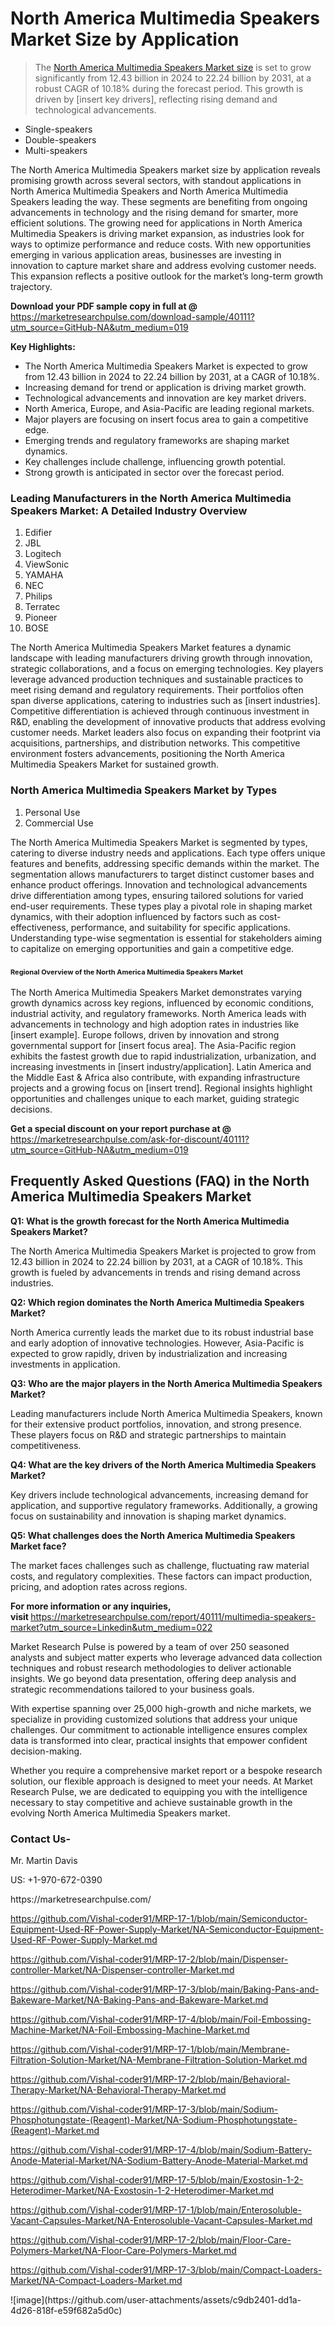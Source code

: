 <h1>North America Multimedia Speakers Market&nbsp;Size by Application</h1><blockquote><p>The <a href="https://marketresearchpulse.com/download-sample/40111?utm_source=GitHub-NA&amp;utm_medium=019">North America Multimedia Speakers Market size</a> is set to grow significantly from 12.43 billion in 2024 to 22.24 billion by 2031, at a robust CAGR of 10.18% during the forecast period. This growth is driven by [insert key drivers], reflecting rising demand and technological advancements.</p></blockquote><ul><li>Single-speakers<li> Double-speakers<li> Multi-speakers</li></ul><p>The North America Multimedia Speakers market size by application reveals promising growth across several sectors, with standout applications in North America Multimedia Speakers and North America Multimedia Speakers leading the way. These segments are benefiting from ongoing advancements in technology and the rising demand for smarter, more efficient solutions. The growing need for applications in North America Multimedia Speakers is driving market expansion, as industries look for ways to optimize performance and reduce costs. With new opportunities emerging in various application areas, businesses are investing in innovation to capture market share and address evolving customer needs. This expansion reflects a positive outlook for the market’s long-term growth trajectory.</p><p><strong>Download your PDF sample copy in full at @ </strong><a href="https://marketresearchpulse.com/download-sample/40111?utm_source=GitHub-NA&amp;utm_medium=019">https://marketresearchpulse.com/download-sample/40111?utm_source=GitHub-NA&amp;utm_medium=019</a></p><p><strong>Key Highlights: </strong></p><ul><li>The North America Multimedia Speakers Market is expected to grow from 12.43 billion in 2024 to 22.24 billion by 2031, at a CAGR of 10.18%.</li><li>Increasing demand for trend or application is driving market growth.</li><li>Technological advancements and innovation are key market drivers.</li><li>North America, Europe, and Asia-Pacific are leading regional markets.</li><li>Major players are focusing on insert focus area to gain a competitive edge.</li><li>Emerging trends and regulatory frameworks are shaping market dynamics.</li><li>Key challenges include challenge, influencing growth potential.</li><li>Strong growth is anticipated in sector over the forecast period.</li></ul><h3>Leading Manufacturers in the North America Multimedia Speakers Market: A Detailed Industry Overview</h3><ol><li>Edifier</li><li>JBL</li><li>Logitech</li><li>ViewSonic</li><li>YAMAHA</li><li>NEC</li><li>Philips</li><li>Terratec</li><li>Pioneer</li><li>BOSE</li></ol><div class="flex max-w-full flex-col flex-grow"><div class="min-h-8 text-message flex w-full flex-col items-end gap-2 whitespace-normal break-words [.text-message+&amp;]:mt-5" dir="auto" data-message-author-role="assistant" data-message-id="fd8432e4-4910-450d-b182-61b7bfb0a01f" data-message-model-slug="gpt-4o"><div class="flex w-full flex-col gap-1 empty:hidden first:pt-[3px]"><div class="markdown prose w-full break-words dark:prose-invert light"><p>The North America Multimedia Speakers Market features a dynamic landscape with leading manufacturers driving growth through innovation, strategic collaborations, and a focus on emerging technologies. Key players leverage advanced production techniques and sustainable practices to meet rising demand and regulatory requirements. Their portfolios often span diverse applications, catering to industries such as [insert industries]. Competitive differentiation is achieved through continuous investment in R&amp;D, enabling the development of innovative products that address evolving customer needs. Market leaders also focus on expanding their footprint via acquisitions, partnerships, and distribution networks. This competitive environment fosters advancements, positioning the North America Multimedia Speakers Market for sustained growth.</p></div></div></div></div><h3>North America Multimedia Speakers Market by Types</h3><ol><li>Personal Use<li> Commercial Use</li></ol><div class="flex max-w-full flex-col flex-grow"><div class="min-h-8 text-message flex w-full flex-col items-end gap-2 whitespace-normal break-words [.text-message+&amp;]:mt-5" dir="auto" data-message-author-role="assistant" data-message-id="084470be-0bb7-4664-bddf-5156b4f41249" data-message-model-slug="gpt-4o-mini"><div class="flex w-full flex-col gap-1 empty:hidden first:pt-[3px]"><div class="markdown prose w-full break-words dark:prose-invert light"><p>The North America Multimedia Speakers Market is segmented by types, catering to diverse industry needs and applications. Each type offers unique features and benefits, addressing specific demands within the market. The segmentation allows manufacturers to target distinct customer bases and enhance product offerings. Innovation and technological advancements drive differentiation among types, ensuring tailored solutions for varied end-user requirements. These types play a pivotal role in shaping market dynamics, with their adoption influenced by factors such as cost-effectiveness, performance, and suitability for specific applications. Understanding type-wise segmentation is essential for stakeholders aiming to capitalize on emerging opportunities and gain a competitive edge.</p></div></div></div></div><h3><span style="font-size: 11px;">Regional Overview of the North America Multimedia Speakers Market</span></h3><div class="flex max-w-full flex-col flex-grow"><div class="min-h-8 text-message flex w-full flex-col items-end gap-2 whitespace-normal break-words [.text-message+&amp;]:mt-5" dir="auto" data-message-author-role="assistant" data-message-id="e9038762-ce64-4e30-91c9-9bd413514231" data-message-model-slug="gpt-4o-mini"><div class="flex w-full flex-col gap-1 empty:hidden first:pt-[3px]"><div class="markdown prose w-full break-words dark:prose-invert light"><p>The North America Multimedia Speakers Market demonstrates varying growth dynamics across key regions, influenced by economic conditions, industrial activity, and regulatory frameworks. North America leads with advancements in technology and high adoption rates in industries like [insert example]. Europe follows, driven by innovation and strong governmental support for [insert focus area]. The Asia-Pacific region exhibits the fastest growth due to rapid industrialization, urbanization, and increasing investments in [insert industry/application]. Latin America and the Middle East &amp; Africa also contribute, with expanding infrastructure projects and a growing focus on [insert trend]. Regional insights highlight opportunities and challenges unique to each market, guiding strategic decisions.</p></div></div></div></div><p><strong>Get a special discount on your report purchase at @ </strong><a href="https://marketresearchpulse.com/ask-for-discount/40111?utm_source=GitHub-NA&amp;utm_medium=019">https://marketresearchpulse.com/ask-for-discount/40111?utm_source=GitHub-NA&amp;utm_medium=019</a></p><h2>Frequently Asked Questions (FAQ) in the North America Multimedia Speakers Market</h2><p><strong>Q1: What is the growth forecast for the North America Multimedia Speakers Market?</strong></p><p>The North America Multimedia Speakers Market is projected to grow from 12.43 billion in 2024 to 22.24 billion by 2031, at a CAGR of 10.18%. This growth is fueled by advancements in trends and rising demand across industries.</p><p><strong>Q2: Which region dominates the North America Multimedia Speakers Market?</strong></p><p>North America currently leads the market due to its robust industrial base and early adoption of innovative technologies. However, Asia-Pacific is expected to grow rapidly, driven by industrialization and increasing investments in application.</p><p><strong>Q3: Who are the major players in the North America Multimedia Speakers Market?</strong></p><p>Leading manufacturers include North America Multimedia Speakers, known for their extensive product portfolios, innovation, and strong presence. These players focus on R&amp;D and strategic partnerships to maintain competitiveness.</p><p><strong>Q4: What are the key drivers of the North America Multimedia Speakers Market?</strong></p><p>Key drivers include technological advancements, increasing demand for application, and supportive regulatory frameworks. Additionally, a growing focus on sustainability and innovation is shaping market dynamics.</p><p><strong>Q5: What challenges does the North America Multimedia Speakers Market face?</strong></p><p>The market faces challenges such as challenge, fluctuating raw material costs, and regulatory complexities. These factors can impact production, pricing, and adoption rates across regions.</p><p><strong>For more information or any inquiries, visit&nbsp;</strong><a href="https://marketresearchpulse.com/report/40111/multimedia-speakers-market?utm_source=Linkedin&utm_medium=022">https://marketresearchpulse.com/report/40111/multimedia-speakers-market?utm_source=Linkedin&utm_medium=022</a></p><p>Market Research Pulse is powered by a team of over 250 seasoned analysts and subject matter experts who leverage advanced data collection techniques and robust research methodologies to deliver actionable insights. We go beyond data presentation, offering deep analysis and strategic recommendations tailored to your business goals.</p><p>With expertise spanning over 25,000 high-growth and niche markets, we specialize in providing customized solutions that address your unique challenges. Our commitment to actionable intelligence ensures complex data is transformed into clear, practical insights that empower confident decision-making.</p><p>Whether you require a comprehensive market report or a bespoke research solution, our flexible approach is designed to meet your needs. At Market Research Pulse, we are dedicated to equipping you with the intelligence necessary to stay competitive and achieve sustainable growth in the evolving North America Multimedia Speakers market.</p><h3><strong>Contact Us-</strong></h3><p>Mr. Martin Davis</p><p>US: +1-970-672-0390</p><p>https://marketresearchpulse.com/</p><p><a href="https://github.com/Vishal-coder91/MRP-17-1/blob/main/Semiconductor-Equipment-Used-RF-Power-Supply-Market/NA-Semiconductor-Equipment-Used-RF-Power-Supply-Market.md">https://github.com/Vishal-coder91/MRP-17-1/blob/main/Semiconductor-Equipment-Used-RF-Power-Supply-Market/NA-Semiconductor-Equipment-Used-RF-Power-Supply-Market.md</a></p><p><a href="https://github.com/Vishal-coder91/MRP-17-2/blob/main/Dispenser-controller-Market/NA-Dispenser-controller-Market.md">https://github.com/Vishal-coder91/MRP-17-2/blob/main/Dispenser-controller-Market/NA-Dispenser-controller-Market.md</a></p><p><a href="https://github.com/Vishal-coder91/MRP-17-3/blob/main/Baking-Pans-and-Bakeware-Market/NA-Baking-Pans-and-Bakeware-Market.md">https://github.com/Vishal-coder91/MRP-17-3/blob/main/Baking-Pans-and-Bakeware-Market/NA-Baking-Pans-and-Bakeware-Market.md</a></p><p><a href="https://github.com/Vishal-coder91/MRP-17-4/blob/main/Foil-Embossing-Machine-Market/NA-Foil-Embossing-Machine-Market.md">https://github.com/Vishal-coder91/MRP-17-4/blob/main/Foil-Embossing-Machine-Market/NA-Foil-Embossing-Machine-Market.md</a></p><p><a href="https://github.com/Vishal-coder91/MRP-17-1/blob/main/Membrane-Filtration-Solution-Market/NA-Membrane-Filtration-Solution-Market.md">https://github.com/Vishal-coder91/MRP-17-1/blob/main/Membrane-Filtration-Solution-Market/NA-Membrane-Filtration-Solution-Market.md</a></p><p><a href="https://github.com/Vishal-coder91/MRP-17-2/blob/main/Behavioral-Therapy-Market/NA-Behavioral-Therapy-Market.md">https://github.com/Vishal-coder91/MRP-17-2/blob/main/Behavioral-Therapy-Market/NA-Behavioral-Therapy-Market.md</a></p><p><a href="https://github.com/Vishal-coder91/MRP-17-3/blob/main/Sodium-Phosphotungstate-(Reagent)-Market/NA-Sodium-Phosphotungstate-(Reagent)-Market.md">https://github.com/Vishal-coder91/MRP-17-3/blob/main/Sodium-Phosphotungstate-(Reagent)-Market/NA-Sodium-Phosphotungstate-(Reagent)-Market.md</a></p><p><a href="https://github.com/Vishal-coder91/MRP-17-4/blob/main/Sodium-Battery-Anode-Material-Market/NA-Sodium-Battery-Anode-Material-Market.md">https://github.com/Vishal-coder91/MRP-17-4/blob/main/Sodium-Battery-Anode-Material-Market/NA-Sodium-Battery-Anode-Material-Market.md</a></p><p><a href="https://github.com/Vishal-coder91/MRP-17-5/blob/main/Exostosin-1-2-Heterodimer-Market/NA-Exostosin-1-2-Heterodimer-Market.md">https://github.com/Vishal-coder91/MRP-17-5/blob/main/Exostosin-1-2-Heterodimer-Market/NA-Exostosin-1-2-Heterodimer-Market.md</a></p><p><a href="https://github.com/Vishal-coder91/MRP-17-1/blob/main/Enterosoluble-Vacant-Capsules-Market/NA-Enterosoluble-Vacant-Capsules-Market.md">https://github.com/Vishal-coder91/MRP-17-1/blob/main/Enterosoluble-Vacant-Capsules-Market/NA-Enterosoluble-Vacant-Capsules-Market.md</a></p><p><a href="https://github.com/Vishal-coder91/MRP-17-2/blob/main/Floor-Care-Polymers-Market/NA-Floor-Care-Polymers-Market.md">https://github.com/Vishal-coder91/MRP-17-2/blob/main/Floor-Care-Polymers-Market/NA-Floor-Care-Polymers-Market.md</a></p><p><a href="https://github.com/Vishal-coder91/MRP-17-3/blob/main/Compact-Loaders-Market/NA-Compact-Loaders-Market.md">https://github.com/Vishal-coder91/MRP-17-3/blob/main/Compact-Loaders-Market/NA-Compact-Loaders-Market.md</a></p>
![image](https://github.com/user-attachments/assets/c9db2401-dd1a-4d26-818f-e59f682a5d0c)
